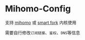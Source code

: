 # Mihomo-Config  

支持 [mihomo](https://github.com/MetaCubeX/mihomo) 或 [smart fork](https://github.com/vernesong/mihomo/releases) 内核使用  

需要自行修改`订阅链接`、`鉴权`、`DNS`等信息  
